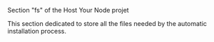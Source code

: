 Section "fs" of the Host Your Node projet

This section dedicated to store all the files needed by the automatic installation process.
